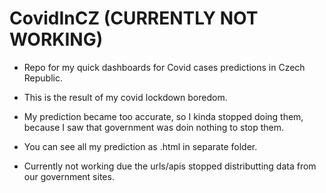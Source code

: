 # CovidInCZ (CURRENTLY NOT WORKING)

- Repo for my quick dashboards for Covid cases predictions in Czech Republic.

- This is the result of my covid lockdown boredom.
- My prediction became too accurate, so I kinda stopped doing them, because I saw that government was doin nothing to stop them.
- You can see all my prediction as .html in separate folder.
- Currently not working due the urls/apis stopped distributting data from our government sites.
